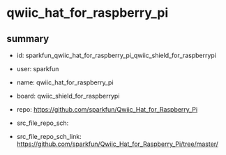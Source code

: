 # qwiic_hat_for_raspberry_pi
 
## summary 
* id: sparkfun_qwiic_hat_for_raspberry_pi_qwiic_shield_for_raspberrypi
* user: sparkfun
* name: qwiic_hat_for_raspberry_pi
* board: qwiic_shield_for_raspberrypi
* repo: https://github.com/sparkfun/Qwiic_Hat_for_Raspberry_Pi



* src_file_repo_sch: 
* src_file_repo_sch_link: https://github.com/sparkfun/Qwiic_Hat_for_Raspberry_Pi/tree/master/







